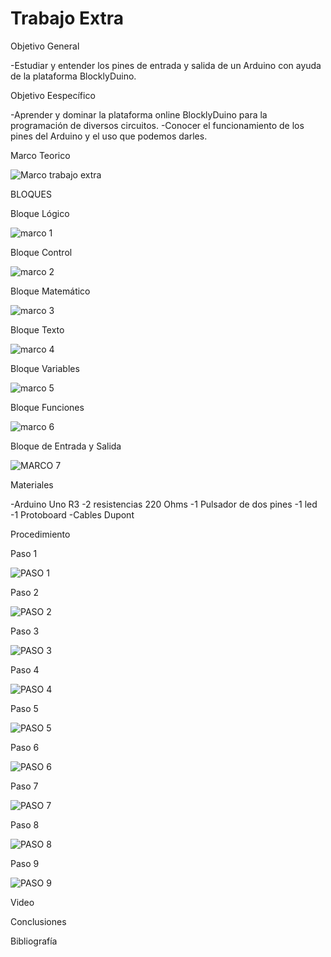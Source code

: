 # Trabajo Extra

Objetivo General 

-Estudiar y entender los pines de entrada y salida de un Arduino con ayuda de la plataforma BlocklyDuino.

Objetivo Eespecífico

-Aprender y dominar la plataforma online BlocklyDuino para la programación de diversos circuitos.
-Conocer el funcionamiento de los pines del Arduino y el uso que podemos darles.

Marco Teorico

![Marco trabajo extra](https://user-images.githubusercontent.com/93209004/156935282-a3de75b0-0a44-4cb4-a22b-b286fe22e68f.jpg)

BLOQUES

Bloque Lógico

![marco 1](https://user-images.githubusercontent.com/93209004/156936221-c25ed71e-f93a-418e-814b-847440f99564.jpg)

Bloque Control 

![marco 2](https://user-images.githubusercontent.com/93209004/156937571-c26b1e2e-288f-4a95-9617-5c0de02049a2.jpg)

Bloque Matemático

![marco 3](https://user-images.githubusercontent.com/93209004/156937796-792ce433-c7c8-4339-865b-d43480ff1a39.jpg)

Bloque Texto 

![marco 4](https://user-images.githubusercontent.com/93209004/156937890-ffc1e92e-0965-4637-906f-b797e94ce144.jpg)

Bloque Variables 

![marco 5](https://user-images.githubusercontent.com/93209004/156938007-6379c480-5eb4-467a-94d1-0ee27efd2f74.jpg)

Bloque Funciones

![marco 6](https://user-images.githubusercontent.com/93209004/156938790-95c00cb9-39fa-4f87-ab7d-a72f9f4d19ab.jpg)

Bloque de Entrada y Salida

![MARCO 7](https://user-images.githubusercontent.com/93209004/156941423-b300ec06-9cf0-4b18-af23-c45684497751.jpg)

Materiales

-Arduino Uno R3
-2 resistencias 220 Ohms
-1 Pulsador de dos pines
-1 led
-1 Protoboard
-Cables Dupont

Procedimiento 

Paso 1

![PASO 1](https://user-images.githubusercontent.com/93209004/156951245-4a70d3da-982f-43a8-85bd-ea0bb1ff7e56.png)

Paso 2

![PASO 2](https://user-images.githubusercontent.com/93209004/156953173-59215dbe-1c4d-4cf6-b589-70a541dbc6d9.jpg)

Paso 3

![PASO 3](https://user-images.githubusercontent.com/93209004/156953184-6a55228a-b000-4c04-bdd7-adf15fa55d23.jpg)

Paso 4

![PASO 4](https://user-images.githubusercontent.com/93209004/156953192-56d09414-9be8-4011-9e1a-417bb9f2d8b7.jpg)

Paso 5

![PASO 5](https://user-images.githubusercontent.com/93209004/156953200-3b005f38-d478-42d3-b12a-9934d198d113.jpg)

Paso 6

![PASO 6](https://user-images.githubusercontent.com/93209004/156953206-712a09e5-2501-4b2a-951b-fa6385b7d25d.jpg)

Paso 7

![PASO 7](https://user-images.githubusercontent.com/93209004/156953215-16ef49e8-f225-47e8-b76f-f994190c3abd.jpg)

Paso 8

![PASO 8](https://user-images.githubusercontent.com/93209004/156953220-d41e7797-d884-4687-8bbe-74de9bab4a82.jpg)

Paso 9

![PASO 9](https://user-images.githubusercontent.com/93209004/156953234-0133ea35-4c7f-4224-8018-37e0f107fbca.jpg)

Video 


Conclusiones


Bibliografía 




